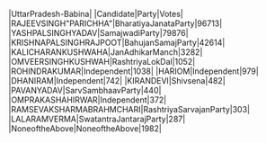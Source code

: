  
|UttarPradesh-Babina|
|Candidate|Party|Votes|
|RAJEEVSINGH"PARICHHA"|BharatiyaJanataParty|96713|
|YASHPALSINGHYADAV|SamajwadiParty|79876|
|KRISHNAPALSINGHRAJPOOT|BahujanSamajParty|42614|
|KALICHARANKUSHWAHA|JanAdhikarManch|3282|
|OMVEERSINGHKUSHWAH|RashtriyaLokDal|1052|
|ROHINDRAKUMAR|Independent|1038|
|HARIOM|Independent|979|
|DHANIRAM|Independent|742|
|KIRANDEVI|Shivsena|482|
|PAVANYADAV|SarvSambhaavParty|440|
|OMPRAKASHAHIRWAR|Independent|372|
|RAMSEVAKSHARMABRAHMCHARI|RashtriyaSarvajanParty|303|
|LALARAMVERMA|SwatantraJantarajParty|287|
|NoneoftheAbove|NoneoftheAbove|1982|
